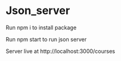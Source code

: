 # Json_server
Run npm i to install package

Run npm start to run json server

Server live at http://localhost:3000/courses
